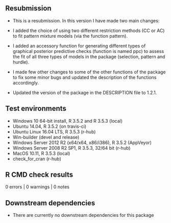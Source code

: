 ## Resubmission
* This is a resubmission. In this version I have made two main changes:

* I added the choice of using two different restriction methods (CC or AC) to fit pattern mixture models (via the function pattern).

* I added an accessory function for generating different types of graphical posterior predictive checks (function is named ppc) to assess the fit of all three types of models in the package (selection, pattern and hurdle). 

* I made few other changes to some of the other functions of the package to fix some minor bugs and updated the description of the functions accordingly.

* Updated the version of the package in the DESCRIPTION file to 1.2.1.

## Test environments
* Windows 10 64-bit install, R 3.5.2 and R 3.5.3 (local)
* Ubuntu 14.04, R 3.5.2 (on travis-ci)
* Ubuntu Linux 16.04 LTS, R 3.5.3 (r-hub)
* Win-builder (devel and release)
* Windows Server 2012 R2 (x64/x64, x86/i386), R 3.5.2 (AppVeyor)
* Windows Server 2008 R2 SP1, R 3.5.3, 32/64 bit (r-hub)
* MacOS 10.11, R 3.5.3 (local)
* check_for_cran (r-hub)

## R CMD check results

0 errors | 0 warnings | 0 notes

## Downstream dependencies
* There are currently no downstream dependencies for this package 




